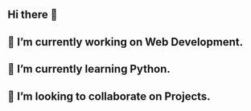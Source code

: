 ## Hi there 👋
## 🔭 I’m currently working on Web Development.
## 🌱 I’m currently learning Python.
## 👯 I’m looking to collaborate on Projects.

<!--
**rennybekolli/rennybekolli** is a ✨ _special_ ✨ repository because its `README.md` (this file) appears on your GitHub profile.

Here are some ideas to get you started:

- 🔭 I’m currently working on ...
- 🌱 I’m currently learning ...
- 👯 I’m looking to collaborate on ...
- 🤔 I’m looking for help with ...
- 💬 Ask me about ...
- 📫 How to reach me: ...
- 😄 Pronouns: ...
- ⚡ Fun fact: ...
-->
